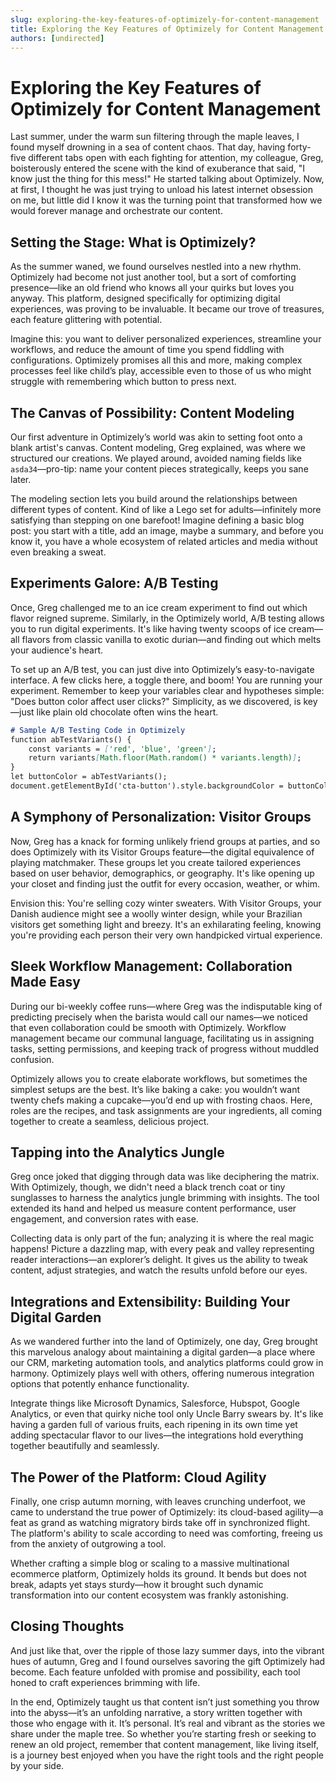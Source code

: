 ```yaml
---
slug: exploring-the-key-features-of-optimizely-for-content-management
title: Exploring the Key Features of Optimizely for Content Management
authors: [undirected]
---
```



# Exploring the Key Features of Optimizely for Content Management

Last summer, under the warm sun filtering through the maple leaves, I found myself drowning in a sea of content chaos. That day, having forty-five different tabs open with each fighting for attention, my colleague, Greg, boisterously entered the scene with the kind of exuberance that said, "I know just the thing for this mess!" He started talking about Optimizely. Now, at first, I thought he was just trying to unload his latest internet obsession on me, but little did I know it was the turning point that transformed how we would forever manage and orchestrate our content.

## Setting the Stage: What is Optimizely?

As the summer waned, we found ourselves nestled into a new rhythm. Optimizely had become not just another tool, but a sort of comforting presence—like an old friend who knows all your quirks but loves you anyway. This platform, designed specifically for optimizing digital experiences, was proving to be invaluable. It became our trove of treasures, each feature glittering with potential.

Imagine this: you want to deliver personalized experiences, streamline your workflows, and reduce the amount of time you spend fiddling with configurations. Optimizely promises all this and more, making complex processes feel like child’s play, accessible even to those of us who might struggle with remembering which button to press next.

## The Canvas of Possibility: Content Modeling

Our first adventure in Optimizely’s world was akin to setting foot onto a blank artist's canvas. Content modeling, Greg explained, was where we structured our creations. We played around, avoided naming fields like `asda34`—pro-tip: name your content pieces strategically, keeps you sane later.

The modeling section lets you build around the relationships between different types of content. Kind of like a Lego set for adults—infinitely more satisfying than stepping on one barefoot! Imagine defining a basic blog post: you start with a title, add an image, maybe a summary, and before you know it, you have a whole ecosystem of related articles and media without even breaking a sweat.

## Experiments Galore: A/B Testing

Once, Greg challenged me to an ice cream experiment to find out which flavor reigned supreme. Similarly, in the Optimizely world, A/B testing allows you to run digital experiments. It's like having twenty scoops of ice cream— all flavors from classic vanilla to exotic durian—and finding out which melts your audience's heart.

To set up an A/B test, you can just dive into Optimizely’s easy-to-navigate interface. A few clicks here, a toggle there, and boom! You are running your experiment. Remember to keep your variables clear and hypotheses simple: "Does button color affect user clicks?" Simplicity, as we discovered, is key—just like plain old chocolate often wins the heart.

```markdown
# Sample A/B Testing Code in Optimizely
function abTestVariants() {
    const variants = ['red', 'blue', 'green'];
    return variants[Math.floor(Math.random() * variants.length)];
}
let buttonColor = abTestVariants();
document.getElementById('cta-button').style.backgroundColor = buttonColor;
```

## A Symphony of Personalization: Visitor Groups

Now, Greg has a knack for forming unlikely friend groups at parties, and so does Optimizely with its Visitor Groups feature—the digital equivalence of playing matchmaker. These groups let you create tailored experiences based on user behavior, demographics, or geography. It's like opening up your closet and finding just the outfit for every occasion, weather, or whim.

Envision this: You're selling cozy winter sweaters. With Visitor Groups, your Danish audience might see a woolly winter design, while your Brazilian visitors get something light and breezy. It's an exhilarating feeling, knowing you're providing each person their very own handpicked virtual experience.

## Sleek Workflow Management: Collaboration Made Easy

During our bi-weekly coffee runs—where Greg was the indisputable king of predicting precisely when the barista would call our names—we noticed that even collaboration could be smooth with Optimizely. Workflow management became our communal language, facilitating us in assigning tasks, setting permissions, and keeping track of progress without muddled confusion.

Optimizely allows you to create elaborate workflows, but sometimes the simplest setups are the best. It’s like baking a cake: you wouldn’t want twenty chefs making a cupcake—you’d end up with frosting chaos. Here, roles are the recipes, and task assignments are your ingredients, all coming together to create a seamless, delicious project.

## Tapping into the Analytics Jungle

Greg once joked that digging through data was like deciphering the matrix. With Optimizely, though, we didn't need a black trench coat or tiny sunglasses to harness the analytics jungle brimming with insights. The tool extended its hand and helped us measure content performance, user engagement, and conversion rates with ease.

Collecting data is only part of the fun; analyzing it is where the real magic happens! Picture a dazzling map, with every peak and valley representing reader interactions—an explorer’s delight. It gives us the ability to tweak content, adjust strategies, and watch the results unfold before our eyes. 

## Integrations and Extensibility: Building Your Digital Garden

As we wandered further into the land of Optimizely, one day, Greg brought this marvelous analogy about maintaining a digital garden—a place where our CRM, marketing automation tools, and analytics platforms could grow in harmony. Optimizely plays well with others, offering numerous integration options that potently enhance functionality.

Integrate things like Microsoft Dynamics, Salesforce, Hubspot, Google Analytics, or even that quirky niche tool only Uncle Barry swears by. It's like having a garden full of various fruits, each ripening in its own time yet adding spectacular flavor to our lives—the integrations hold everything together beautifully and seamlessly.

## The Power of the Platform: Cloud Agility

Finally, one crisp autumn morning, with leaves crunching underfoot, we came to understand the true power of Optimizely: its cloud-based agility—a feat as grand as watching migratory birds take off in synchronized flight. The platform's ability to scale according to need was comforting, freeing us from the anxiety of outgrowing a tool.

Whether crafting a simple blog or scaling to a massive multinational ecommerce platform, Optimizely holds its ground. It bends but does not break, adapts yet stays sturdy—how it brought such dynamic transformation into our content ecosystem was frankly astonishing.

## Closing Thoughts

And just like that, over the ripple of those lazy summer days, into the vibrant hues of autumn, Greg and I found ourselves savoring the gift Optimizely had become. Each feature unfolded with promise and possibility, each tool honed to craft experiences brimming with life.

In the end, Optimizely taught us that content isn’t just something you throw into the abyss—it’s an unfolding narrative, a story written together with those who engage with it. It’s personal. It’s real and vibrant as the stories we share under the maple tree. So whether you’re starting fresh or seeking to renew an old project, remember that content management, like living itself, is a journey best enjoyed when you have the right tools and the right people by your side.